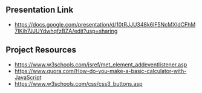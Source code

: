 ## Presentation Link  
* https://docs.google.com/presentation/d/10tRJJU348k6lF5NcMXldCFhM7IKih7JJUYdwhqfzBZA/edit?usp=sharing

## Project Resources
* https://www.w3schools.com/jsref/met_element_addeventlistener.asp
* https://www.quora.com/How-do-you-make-a-basic-calculator-with-JavaScript
* https://www.w3schools.com/css/css3_buttons.asp
